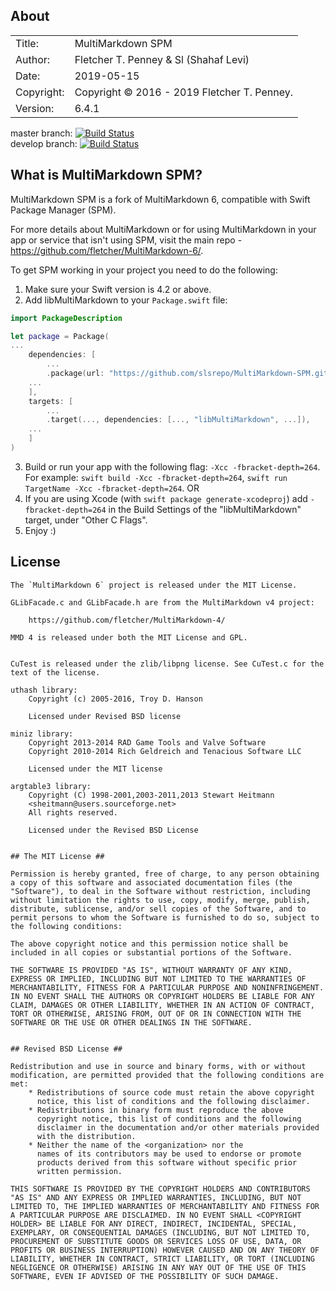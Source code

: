 ## About ##

|            |                           |  
| ---------- | ------------------------- |  
| Title:     | MultiMarkdown SPM       |  
| Author:    | Fletcher T. Penney & Sl (Shahaf Levi)       |  
| Date:      | 2019-05-15 |  
| Copyright: | Copyright © 2016 - 2019 Fletcher T. Penney.    |  
| Version:   | 6.4.1      |  

master branch: [![Build Status](https://travis-ci.org/fletcher/MultiMarkdown-6.svg?branch=master)](https://travis-ci.org/fletcher/MultiMarkdown-6)  
develop branch: [![Build Status](https://travis-ci.org/fletcher/MultiMarkdown-6.svg?branch=develop)](https://travis-ci.org/fletcher/MultiMarkdown-6)

## What is MultiMarkdown SPM? ##

MultiMarkdown SPM is a fork of MultiMarkdown 6, compatible with Swift Package Manager (SPM).

For more details about MultiMarkdown or for using MultiMarkdown in your app or service that isn't using SPM, visit the main repo - <https://github.com/fletcher/MultiMarkdown-6/>.

To get SPM working in your project you need to do the following:

1. Make sure your Swift version is 4.2 or above.
2. Add libMultiMarkdown to your `Package.swift` file:
```swift
import PackageDescription

let package = Package(
...
    dependencies: [
    	...
        .package(url: "https://github.com/slsrepo/MultiMarkdown-SPM.git", from: "6.4.1")
	...
    ],
    targets: [
    	...
        .target(..., dependencies: [..., "libMultiMarkdown", ...]),
	...
    ]
)
```
3. Build or run your app with the following flag: `-Xcc -fbracket-depth=264`. For example: `swift build -Xcc -fbracket-depth=264`, `swift run TargetName -Xcc -fbracket-depth=264`.
OR
3. If you are using Xcode (with `swift package generate-xcodeproj`) add `-fbracket-depth=264` in the Build Settings of the "libMultiMarkdown" target, under "Other C Flags".
4. Enjoy :)

## License ##

	The `MultiMarkdown 6` project is released under the MIT License.
	
	GLibFacade.c and GLibFacade.h are from the MultiMarkdown v4 project:
	
		https://github.com/fletcher/MultiMarkdown-4/
	
	MMD 4 is released under both the MIT License and GPL.
	
	
	CuTest is released under the zlib/libpng license. See CuTest.c for the
	text of the license.
	
	uthash library:
		Copyright (c) 2005-2016, Troy D. Hanson
	
		Licensed under Revised BSD license
	
	miniz library:
		Copyright 2013-2014 RAD Game Tools and Valve Software
		Copyright 2010-2014 Rich Geldreich and Tenacious Software LLC
	
		Licensed under the MIT license
	
	argtable3 library:
		Copyright (C) 1998-2001,2003-2011,2013 Stewart Heitmann
		<sheitmann@users.sourceforge.net>
		All rights reserved.
	
		Licensed under the Revised BSD License
	
	
	## The MIT License ##
	
	Permission is hereby granted, free of charge, to any person obtaining
	a copy of this software and associated documentation files (the
	"Software"), to deal in the Software without restriction, including
	without limitation the rights to use, copy, modify, merge, publish,
	distribute, sublicense, and/or sell copies of the Software, and to
	permit persons to whom the Software is furnished to do so, subject to
	the following conditions:
	
	The above copyright notice and this permission notice shall be
	included in all copies or substantial portions of the Software.
	
	THE SOFTWARE IS PROVIDED "AS IS", WITHOUT WARRANTY OF ANY KIND,
	EXPRESS OR IMPLIED, INCLUDING BUT NOT LIMITED TO THE WARRANTIES OF
	MERCHANTABILITY, FITNESS FOR A PARTICULAR PURPOSE AND NONINFRINGEMENT.
	IN NO EVENT SHALL THE AUTHORS OR COPYRIGHT HOLDERS BE LIABLE FOR ANY
	CLAIM, DAMAGES OR OTHER LIABILITY, WHETHER IN AN ACTION OF CONTRACT,
	TORT OR OTHERWISE, ARISING FROM, OUT OF OR IN CONNECTION WITH THE
	SOFTWARE OR THE USE OR OTHER DEALINGS IN THE SOFTWARE.
	
	
	## Revised BSD License ##
	
	Redistribution and use in source and binary forms, with or without
	modification, are permitted provided that the following conditions are
	met:
	    * Redistributions of source code must retain the above copyright
	      notice, this list of conditions and the following disclaimer.
	    * Redistributions in binary form must reproduce the above
	      copyright notice, this list of conditions and the following
	      disclaimer in the documentation and/or other materials provided
	      with the distribution.
	    * Neither the name of the <organization> nor the
	      names of its contributors may be used to endorse or promote
	      products derived from this software without specific prior
	      written permission.
	
	THIS SOFTWARE IS PROVIDED BY THE COPYRIGHT HOLDERS AND CONTRIBUTORS
	"AS IS" AND ANY EXPRESS OR IMPLIED WARRANTIES, INCLUDING, BUT NOT
	LIMITED TO, THE IMPLIED WARRANTIES OF MERCHANTABILITY AND FITNESS FOR
	A PARTICULAR PURPOSE ARE DISCLAIMED. IN NO EVENT SHALL <COPYRIGHT
	HOLDER> BE LIABLE FOR ANY DIRECT, INDIRECT, INCIDENTAL, SPECIAL,
	EXEMPLARY, OR CONSEQUENTIAL DAMAGES (INCLUDING, BUT NOT LIMITED TO,
	PROCUREMENT OF SUBSTITUTE GOODS OR SERVICES LOSS OF USE, DATA, OR
	PROFITS OR BUSINESS INTERRUPTION) HOWEVER CAUSED AND ON ANY THEORY OF
	LIABILITY, WHETHER IN CONTRACT, STRICT LIABILITY, OR TORT (INCLUDING
	NEGLIGENCE OR OTHERWISE) ARISING IN ANY WAY OUT OF THE USE OF THIS
	SOFTWARE, EVEN IF ADVISED OF THE POSSIBILITY OF SUCH DAMAGE.
	
